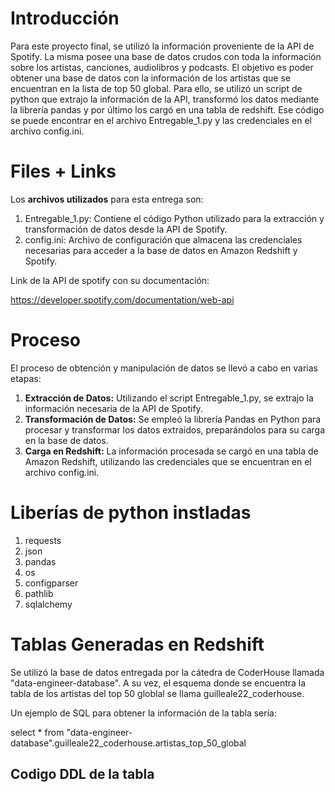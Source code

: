 # Introducción

Para este proyecto final, se utilizó la información proveniente de la API de Spotify. La misma posee una base de datos crudos con toda la información sobre los artistas, canciones, audiolibros y podcasts. El objetivo es poder obtener una base de datos con la información de los artistas que se encuentran en la lista de top 50 global. Para ello, se utilizó un script de python que extrajo la información de la API, transformó los datos mediante la librería pandas y por último los cargó en una tabla de redshift. Ese código se puede encontrar en el archivo Entregable_1.py y las credenciales en el archivo config.ini. 

# Files + Links

Los **archivos utilizados** para esta entrega son:

 1. Entregable_1.py: Contiene el código Python utilizado para la extracción y transformación de datos desde la API de Spotify.
 2. config.ini: Archivo de configuración que almacena las credenciales necesarias para acceder a la base de datos en Amazon Redshift y Spotify.

Link de la API de spotify con su documentación:

https://developer.spotify.com/documentation/web-api

# Proceso

El proceso de obtención y manipulación de datos se llevó a cabo en varias etapas:

 1. **Extracción de Datos:** Utilizando el script Entregable_1.py, se extrajo la información necesaria de la API de Spotify.
 2. **Transformación de Datos:** Se empleó la librería Pandas en Python para procesar y transformar los datos extraídos, preparándolos para su carga en la base de datos.
 3. **Carga en Redshift:** La información procesada se cargó en una tabla de Amazon Redshift, utilizando las credenciales que se encuentran en el archivo config.ini.

# Liberías de python instladas
 1. requests
 2. json
 3. pandas
 4. os
 5. configparser
 6. pathlib
 7. sqlalchemy

# Tablas Generadas en Redshift
Se utilizó la base de datos entregada por la cátedra de CoderHouse llamada "data-engineer-database". A su vez, el esquema donde se encuentra la tabla de los artistas del top 50 globlal se llama guilleale22_coderhouse.

Un ejemplo de SQL para obtener la información de la tabla sería:

select * from "data-engineer-database".guilleale22_coderhouse.artistas_top_50_global

## Codigo DDL de la tabla


